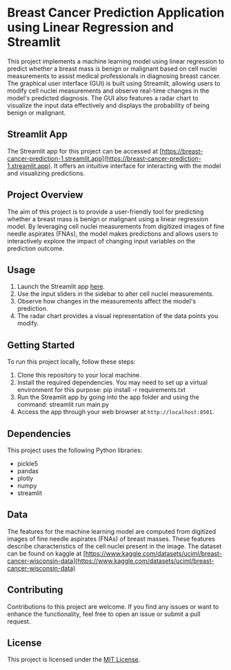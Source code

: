 # Breast Cancer Prediction Application using Linear Regression and Streamlit

This project implements a machine learning model using linear regression to predict whether a breast mass is benign or malignant based on cell nuclei measurements to assist medical professionals in diagnosing breast cancer. The graphical user interface (GUI) is built using Streamlit, allowing users to modify cell nuclei measurements and observe real-time changes in the model's predicted diagnosis. The GUI also features a radar chart to visualize the input data effectively and displays the probability of being benign or malignant.


## Streamlit App

The Streamlit app for this project can be accessed at [https://breast-cancer-prediction-1.streamlit.app](https://breast-cancer-prediction-1.streamlit.app). It offers an intuitive interface for interacting with the model and visualizing predictions.


## Project Overview

The aim of this project is to provide a user-friendly tool for predicting whether a breast mass is benign or malignant using a linear regression model. By leveraging cell nuclei measurements from digitized images of fine needle aspirates (FNAs), the model makes predictions and allows users to interactively explore the impact of changing input variables on the prediction outcome.

## Usage

1. Launch the Streamlit app [here](https://breast-cancer-prediction-1.streamlit.app).
2. Use the input sliders in the sidebar to alter cell nuclei measurements.
3. Observe how changes in the measurements affect the model's prediction.
4. The radar chart provides a visual representation of the data points you modify.

## Getting Started

To run this project locally, follow these steps:

1. Clone this repository to your local machine.
2. Install the required dependencies. You may need to set up a virtual environment for this purpose: pip install -r requirements.txt
3. Run the Streamlit app by going into the app folder and using the command: streamlit run main.py
4. Access the app through your web browser at `http://localhost:8501`.

## Dependencies

This project uses the following Python libraries:

- pickle5
- pandas
- plotly
- numpy
- streamlit


## Data

The features for the machine learning model are computed from digitized images of fine needle aspirates (FNAs) of breast masses. These features describe characteristics of the cell nuclei present in the image. The dataset can be found on kaggle at [https://www.kaggle.com/datasets/uciml/breast-cancer-wisconsin-data](https://www.kaggle.com/datasets/uciml/breast-cancer-wisconsin-data)


## Contributing

Contributions to this project are welcome. If you find any issues or want to enhance the functionality, feel free to open an issue or submit a pull request.

## License

This project is licensed under the [MIT License](LICENSE).



